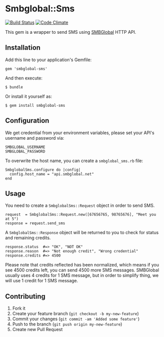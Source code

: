 # Smbglobal::Sms

[![Build
Status](https://secure.travis-ci.org/mech/smbglobal-sms.png?branch=master)](http://travis-ci.org/mech/smbglobal-sms)
[![Code
Climate](https://codeclimate.com/badge.png)](https://codeclimate.com/github/mech/smbglobal-sms)

This gem is a wrapper to send SMS using
[SMBGlobal](http://www.smbglobal.net/web-based-sms-system.html) HTTP API.

## Installation

Add this line to your application's Gemfile:

    gem 'smbglobal-sms'

And then execute:

    $ bundle

Or install it yourself as:

    $ gem install smbglobal-sms

## Configuration

We get credential from your environment variables, please set your API's
username and password via:

    SMBGLOBAL_USERNAME
    SMBGLOBAL_PASSWORD

To overwrite the host name, you can create a `smbglobal_sms.rb` file:

    SmbglobalSms.configure do |config|
      config.host_name = "api.smbglobal.net"
    end

## Usage

You need to create a `SmbglobalSms::Request` object in order to send
SMS.

    request  = SmbglobalSms::Request.new([67656765, 98765676], "Meet you at 5")
    response = request.send_sms

A `SmbglobalSms::Response` object will be returned to you to check for
status and remaining credits.

    response.status  #=> "OK", "NOT OK"
    response.reason  #=> "Not enough credit", "Wrong credential"
    response.credits #=> 4500

Please note that credits reflected has been normalized, which means if
you see 4500 credits left, you can send 4500 more SMS messages.
SMBGlobal usually uses 4 credits for 1 SMS message, but in order to
simplify thing, we will use 1 credit for 1 SMS message.

## Contributing

1. Fork it
2. Create your feature branch (`git checkout -b my-new-feature`)
3. Commit your changes (`git commit -am 'Added some feature'`)
4. Push to the branch (`git push origin my-new-feature`)
5. Create new Pull Request
